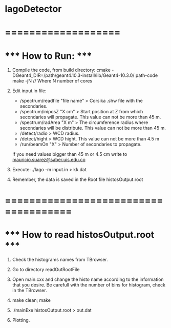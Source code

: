# lagoDetector

# ===================
# *** How to Run: ***

1. Compile the code, from build directory:
  cmake -DGeant4_DIR=/path/geant4.10.3-install/lib/Geant4-10.3.0/ path-code
  make -jN // Where N number of cores

2. Edit input.in file:
   - /spectrum/readfile "file name" > Corsika .shw file with the secondaries.
   - /spectrum/iniposZ "X cm" > Start position at Z from which secondaries will propagate. 
    This value can not be more than 45 m.
   - /spectrum/radArea "X m" > The circumference radius where secondaries will be distribute. 
    This value can not be more than 45 m.
   - /detect/radio > WCD radius.
   - /detect/hight > WCD hight. This value can not be more than 4.5 m
   - /run/beamOn "X" > Number of secondaries to propagate.
   
   If you need values bigger than 45 m or 4.5 cm write to mauricio.suarez@saber.uis.edu.co

2. Execute:
  ./lago -m input.in > kk.dat 

3. Remember, the data is saved in the Root file histosOutput.root

# =====================================
# *** How to read histosOutput.root ***

1. Check the histograms names from TBrowser.

2. Go to directory readOutRootFile

3. Open main.cxx and change the histo name according to the information
   that you desire. Be carefull with the number of bins for histogram,
   check in the TBrowser. 

4. make clean; make

5. ./mainExe histosOutput.root > out.dat

6. Plotting.

